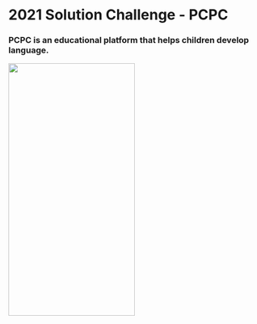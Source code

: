# 2021 Solution Challenge - PCPC
### PCPC is an educational platform that helps children develop language.
<img width="250" height="500" src = "https://user-images.githubusercontent.com/75411735/160312456-f0db59de-02c1-49ed-b156-c8d94b3b9ea9.png">
